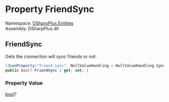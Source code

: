 # Property FriendSync

Namespace: [DSharpPlus.Entities](DSharpPlus.Entities.md)  
Assembly: DSharpPlus.dll

## <a id="DSharpPlus_Entities_DiscordConnection_FriendSync"></a>FriendSync

Gets the connection will sync friends or not.

```csharp
[JsonProperty("friend_sync", NullValueHandling = NullValueHandling.Ignore)]
public bool? FriendSync { get; set; }
```

### Property Value

[bool](https://learn.microsoft.com/dotnet/api/system.boolean)?

